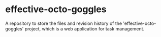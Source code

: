 # effective-octo-goggles
A repository to store the files and revision history of the 'effective-octo-goggles' project, which is a web application for task management.
